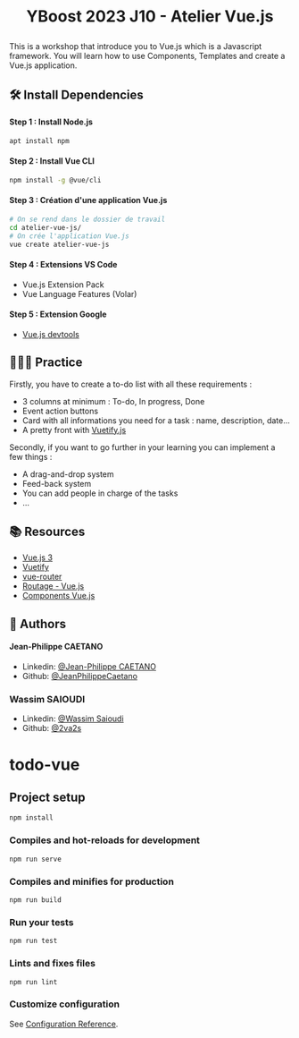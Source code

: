 
# <p align="center">YBoost 2023 J10 - Atelier Vue.js </p>

This is a workshop that introduce you to Vue.js which is a Javascript framework. You will learn how to use Components, Templates and create a Vue.js application.

## 🛠️ Install Dependencies  

#### Step 1 : Install Node.js  
```bash
apt install npm
```

#### Step 2 : Install Vue CLI
```bash
npm install -g @vue/cli
```

#### Step 3 : Création d'une application Vue.js
```bash
# On se rend dans le dossier de travail
cd atelier-vue-js/
# On crée l'application Vue.js
vue create atelier-vue-js
```

#### Step 4 : Extensions VS Code

- Vue.js Extension Pack
- Vue Language Features (Volar)

#### Step 5 : Extension Google

- [Vue.js devtools](https://chrome.google.com/webstore/detail/vuejs-devtools/nhdogjmejiglipccpnnnanhbledajbpd)


## 🧑🏻‍💻 Practice
<div>
Firstly, you have to create a to-do list with all these requirements :

- 3 columns at minimum : To-do, In progress, Done
- Event action buttons
- Card with all informations you need for a task : name, description, date...
- A pretty front with [Vuetify.js](https://vuetifyjs.com/en/) 


Secondly, if you want to go further in your learning you can implement a few things :
- A drag-and-drop system
- Feed-back system
- You can add people in charge of the tasks
- ...


## 📚 Resources
- [Vue.js 3](https://vuejs.org/guide/introduction.html)
- [Vuetify](https://vuetifyjs.com/en/getting-started/installation/)
- [vue-router](https://v3.router.vuejs.org/)    
- [Routage - Vue.js](https://v2.fr.vuejs.org/v2/guide/routing.html)
- [Components Vue.js](https://vuejs.org/guide/essentials/component-basics.html)


## 🙇 Authors
#### Jean-Philippe CAETANO
- Linkedin: [@Jean-Philippe CAETANO](https://www.linkedin.com/in/jean-philippe-caetano-b30327229/?originalSubdomain=fr)
- Github: [@JeanPhilippeCaetano](https://github.com/JeanPhilippeCaetano)

### Wassim SAIOUDI
- Linkedin: [@Wassim Saioudi](https://www.linkedin.com/in/wassim-saioudi/)
- Github: [@2va2s](https://github.com/orgs/YBoost-22-23/people/2va2s)

# todo-vue

## Project setup
```
npm install
```

### Compiles and hot-reloads for development
```
npm run serve
```

### Compiles and minifies for production
```
npm run build
```

### Run your tests
```
npm run test
```

### Lints and fixes files
```
npm run lint
```

### Customize configuration
See [Configuration Reference](https://cli.vuejs.org/config/).
